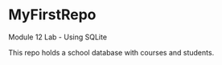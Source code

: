 # MyFirstRepo
Module 12 Lab - Using SQLite

This repo holds a school database with courses and students.